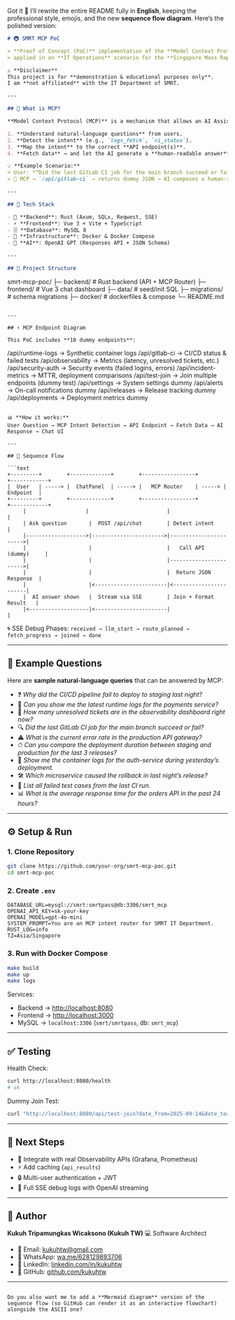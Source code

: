Got it 🚀 I’ll rewrite the entire README fully in **English**, keeping the professional style, emojis, and the new **sequence flow diagram**. Here’s the polished version:

```markdown
# 🚇 SMRT MCP PoC

> **Proof of Concept (PoC)** implementation of the **Model Context Protocol (MCP)** using **Rust**,  
> applied in an **IT Operations** scenario for the **Singapore Mass Rapid Transportation (SMRT)** system.  

⚠️ **Disclaimer**  
This project is for **demonstration & educational purposes only**.  
I am **not affiliated** with the IT Department of SMRT.  

---

## 🧩 What is MCP?

**Model Context Protocol (MCP)** is a mechanism that allows an AI Assistant to:  

1. **Understand natural-language questions** from users.  
2. **Detect the intent** (e.g., `logs_fetch`, `ci_status`).  
3. **Map the intent** to the correct **API endpoint(s)**.  
4. **Fetch data** → and let the AI generate a **human-readable answer**.  

💡 **Example Scenario:**  
> User: *“Did the last GitLab CI job for the main branch succeed or fail?”*  
> 🔀 MCP → `/api/gitlab-ci` → returns dummy JSON → AI composes a human-readable response.  

---

## 🔧 Tech Stack

- 🦀 **Backend**: Rust (Axum, SQLx, Reqwest, SSE)  
- ⚡ **Frontend**: Vue 3 + Vite + TypeScript  
- 🗄️ **Database**: MySQL 8  
- 🐳 **Infrastructure**: Docker & Docker Compose  
- 🤖 **AI**: OpenAI GPT (Responses API + JSON Schema)  

---

## 📂 Project Structure

```

smrt-mcp-poc/
├─ backend/       # Rust backend (API + MCP Router)
├─ frontend/      # Vue 3 chat dashboard
├─ data/          # seed/init SQL
├─ migrations/    # schema migrations
├─ docker/        # dockerfiles & compose
└─ README.md

```

---

## ⚡ MCP Endpoint Diagram

This PoC includes **10 dummy endpoints**:

```

/api/runtime-logs     → Synthetic container logs
/api/gitlab-ci        → CI/CD status & failed tests
/api/observability    → Metrics (latency, unresolved tickets, etc.)
/api/security-auth    → Security events (failed logins, errors)
/api/incident-metrics → MTTR, deployment comparisons
/api/test-join        → Join multiple endpoints (dummy test)
/api/settings         → System settings dummy
/api/alerts           → On-call notifications dummy
/api/releases         → Release tracking dummy
/api/deployments      → Deployment metrics dummy

````

📊 **How it works:**  
User Question → MCP Intent Detection → API Endpoint → Fetch Data → AI Response → Chat UI  

---

## 🔄 Sequence Flow

```text
+---------+        +-------------+        +-----------------+        +------------+
|  User   | -----> |  ChatPanel  | -----> |   MCP Router    | -----> |  Endpoint  |
+---------+        +-------------+        +-----------------+        +------------+
     |                   |                         |                        |
     | Ask question       |  POST /api/chat        | Detect intent          |
     |------------------->|----------------------->|----------------------->|
     |                    |                        |   Call API (dummy)     |
     |                    |                        |----------------------->|
     |                    |                        |  Return JSON Response  |
     |                    |<-----------------------|<-----------------------|
     |  AI answer shown   |  Stream via SSE        | Join + Format Result   |
     |<-------------------|<-----------------------|                         |
````

🌀 SSE Debug Phases:
`received → llm_start → route_planned → fetch_progress → joined → done`

---

## 💬 Example Questions

Here are **sample natural-language queries** that can be answered by MCP:

* ❓ *Why did the CI/CD pipeline fail to deploy to staging last night?*
* 📜 *Can you show me the latest runtime logs for the payments service?*
* 📝 *How many unresolved tickets are in the observability dashboard right now?*
* 🔍 *Did the last GitLab CI job for the main branch succeed or fail?*
* ⚠️ *What is the current error rate in the production API gateway?*
* ⏱ *Can you compare the deployment duration between staging and production for the last 3 releases?*
* 📂 *Show me the container logs for the auth-service during yesterday’s deployment.*
* 🛠 *Which microservice caused the rollback in last night’s release?*
* 🧪 *List all failed test cases from the last CI run.*
* 📊 *What is the average response time for the orders API in the past 24 hours?*

---

## ⚙️ Setup & Run

### 1. Clone Repository

```bash
git clone https://github.com/your-org/smrt-mcp-poc.git
cd smrt-mcp-poc
```

### 2. Create `.env`

```env
DATABASE_URL=mysql://smrt:smrtpass@db:3306/smrt_mcp
OPENAI_API_KEY=sk-your-key
OPENAI_MODEL=gpt-4o-mini
SYSTEM_PROMPT=You are an MCP intent router for SMRT IT Department.
RUST_LOG=info
TZ=Asia/Singapore
```

### 3. Run with Docker Compose

```bash
make build
make up
make logs
```

Services:

* Backend → [http://localhost:8080](http://localhost:8080)
* Frontend → [http://localhost:3000](http://localhost:3000)
* MySQL → `localhost:3306` (`smrt/smrtpass`, db: `smrt_mcp`)

---

## ✅ Testing

Health Check:

```bash
curl http://localhost:8080/health
# ok
```

Dummy Join Test:

```bash
curl "http://localhost:8080/api/test-join?date_from=2025-09-14&date_to=2025-09-14&tz=Asia/Singapore"
```

---

## 📌 Next Steps

* 🔗 Integrate with real Observability APIs (Grafana, Prometheus)
* ⚡ Add caching (`api_results`)
* 🔒 Multi-user authentication + JWT
* 📡 Full SSE debug logs with OpenAI streaming

---

## 👤 Author

**Kukuh Tripamungkas Wicaksono (Kukuh TW)**
💻 Software Architect

* 📧 Email: [kukuhtw@gmail.com](mailto:kukuhtw@gmail.com)
* 📱 WhatsApp: [wa.me/628129893706](https://wa.me/628129893706)
* 🔗 LinkedIn: [linkedin.com/in/kukuhtw](https://www.linkedin.com/in/kukuhtw)
* 🐙 GitHub: [github.com/kukuhtw](https://github.com/kukuhtw)

---

```

Do you also want me to add a **Mermaid diagram** version of the sequence flow (so GitHub can render it as an interactive flowchart) alongside the ASCII one?
```
